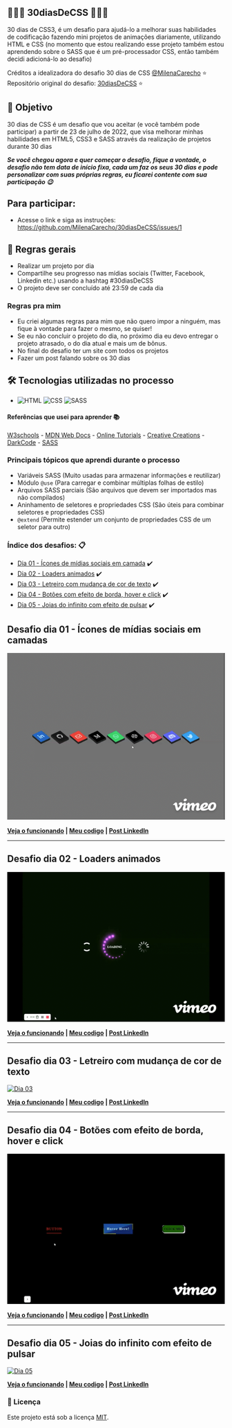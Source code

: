 ## 📝🎨🚀 30diasDeCSS 🚀🎨📝

 30 dias de CSS3, é um desafio para ajudá-lo a melhorar suas habilidades de codificação fazendo mini projetos de animações diariamente, utilizando HTML e CSS (no momento que estou realizando esse projeto também estou aprendendo sobre o SASS que é um pré-processador CSS, então também decidi adicioná-lo ao desafio)

 Créditos a idealizadora do desafio 30 dias de CSS [@MilenaCarecho](https://github.com/MilenaCarecho) ⭐
 Repositório original do desafio: [30diasDeCSS](https://github.com/MilenaCarecho/30diasDeCSS) ⭐

 ## 🎯 Objetivo

 30 dias de CSS é um desafio que vou aceitar (e você também pode participar) a partir de 23 de julho de 2022, que visa melhorar minhas habilidades em HTML5, CSS3 e SASS através da realização de projetos durante 30 dias

***Se você chegou agora e quer começar o desafio, fique a vontade, o desafio não tem data de início fixa, cada um faz os seus 30 dias e pode personalizar com suas próprias regras, eu ficarei contente com sua participação 😉***

## Para participar:

* Acesse o link e siga as instruções: https://github.com/MilenaCarecho/30diasDeCSS/issues/1

## 🧾 Regras gerais

* Realizar um projeto por dia
* Compartilhe seu progresso nas mídias sociais (Twitter, Facebook, Linkedin etc.) usando a hashtag #30diasDeCSS
* O projeto deve ser concluído até 23:59 de cada dia

### Regras pra mim

* Eu criei algumas regras para mim que não quero impor a ninguém, mas fique à vontade para fazer o mesmo, se quiser!
* Se eu não concluir o projeto do dia, no próximo dia eu devo entregar o projeto atrasado, o do dia atual e mais um de bônus.
* No final do desafio ter um site com todos os projetos
* Fazer um post falando sobre os 30 dias

## 🛠️ Tecnologias utilizadas no processo
* ![HTML](https://img.shields.io/badge/HTML5-E34F26?style=for-the-badge&logo=html5&logoColor=white) ![CSS](https://img.shields.io/badge/CSS3-1572B6?style=for-the-badge&logo=css3&logoColor=white) ![SASS](https://img.shields.io/badge/Sass-CC6699?style=for-the-badge&logo=sass&logoColor=white)

#### Referências que usei para aprender 📚

[W3schools](https://www.w3schools.com) -
[MDN Web Docs](https://developer.mozilla.org/pt-BR) -
[Online Tutorials](https://www.youtube.com/channel/UCbwXnUipZsLfUckBPsC7Jog) -
[Creative Creations](https://www.youtube.com/channel/UCOKmVksbzoKJKmtu7rlEM1A) -
[DarkCode](https://www.youtube.com/channel/UCD3KVjbb7aq2OiOffuungzw) -
[SASS](https://sass-lang.com/)

### Principais tópicos que aprendi durante o processo

- Variáveis SASS (Muito usadas para armazenar informações e reutilizar)
- Módulo `@use` (Para carregar e combinar múltiplas folhas de estilo)
- Arquivos SASS parciais (São arquivos que devem ser importados mas não compilados)
- Aninhamento de seletores e propriedades CSS (São úteis para combinar seletores e propriedades CSS)
- `@extend` (Permite estender um conjunto de propriedades CSS de um seletor para outro)

### Índice dos desafios: 📋

* [Dia 01 - Ícones de mídias sociais em camada](#id01) ✔️
* [Dia 02 - Loaders animados](#id02) ✔️
* [Dia 03 - Letreiro com mudança de cor de texto](#id03) ✔️
* [Dia 04 - Botões com efeito de borda, hover e click](#id04) ✔️
* [Dia 05 - Joias do infinito com efeito de pulsar](#id05) ✔️

##  Desafio dia 01 - Ícones de mídias sociais em camadas <a name="id01"></a>
<a href="https://codepen.io/theslladev/full/NWYgoNy" >![Dia 01](./assets/img/demo-challenge-01.gif)</a>

**[Veja o funcionando](https://codepen.io/theslladev/full/NWYgoNy) | [Meu codigo](https://github.com/ThesllaDev/30DiasDeCSS-SASS/tree/main/Desafios/Dia%2001) | [Post LinkedIn](https://www.linkedin.com/posts/thalles-augusto_30diasdecss-html-css-activity-6956707177625448448-vLhH)**

---

##  Desafio dia 02 - Loaders animados <a name="id02"></a>
<a href="https://codepen.io/theslladev/full/zYWdvaw" >![Dia 02](./assets/img/demo-challenge-02.gif)</a>

**[Veja o funcionando](https://codepen.io/theslladev/full/zYWdvaw) | [Meu codigo](https://github.com/ThesllaDev/30DiasDeCSS-SASS/tree/main/Desafios/Dia%2002) | [Post LinkedIn](https://www.linkedin.com/posts/thalles-augusto_30diasdecss-html-css-activity-6957075872700862464-OZMs)**

---

##  Desafio dia 03 - Letreiro com mudança de cor de texto <a name="id03"></a>
<a href="https://codepen.io/theslladev/full/ZExJXoZ" >![Dia 03](./assets/img/demo-challenge-03.gif)</a>

**[Veja o funcionando](https://codepen.io/theslladev/full/ZExJXoZ) | [Meu codigo](https://github.com/ThesllaDev/30DiasDeCSS-SASS/tree/main/Desafios/Dia%2003) | [Post LinkedIn](https://www.linkedin.com/posts/thalles-augusto_30diasdecss-html-css-activity-6957346363181293568-GXsP)**

---

##  Desafio dia 04 - Botões com efeito de borda, hover e click <a name="id04"></a>
<a href="https://codepen.io/theslladev/full/MWVEaQw" >![Dia 04](./assets/img/demo-challenge-04.gif)</a>

**[Veja o funcionando](https://codepen.io/theslladev/full/MWVEaQw) | [Meu codigo](https://github.com/ThesllaDev/30DiasDeCSS-SASS/tree/main/Desafios/Dia%2004) | [Post LinkedIn](https://www.linkedin.com/posts/thalles-augusto_30diasdecss-html-css-activity-6957743039490453504-S_aJ)**

---

##  Desafio dia 05 - Joias do infinito com efeito de pulsar <a name="id05"></a>
<a href="https://codepen.io/theslladev/full/WNzZLob" >![Dia 05](./assets/img/demo-challenge-05.gif)</a>

**[Veja o funcionando](https://codepen.io/theslladev/full/WNzZLob) | [Meu codigo](https://github.com/ThesllaDev/30DiasDeCSS-SASS/tree/main/Desafios/Dia%2005) | [Post LinkedIn](https://www.linkedin.com/posts/thalles-augusto_30diasdecss-html-css-activity-6958135089142620161-IXDJ)**

### 📝 Licença

Este projeto está sob a licença [MIT](./LICENSE).
